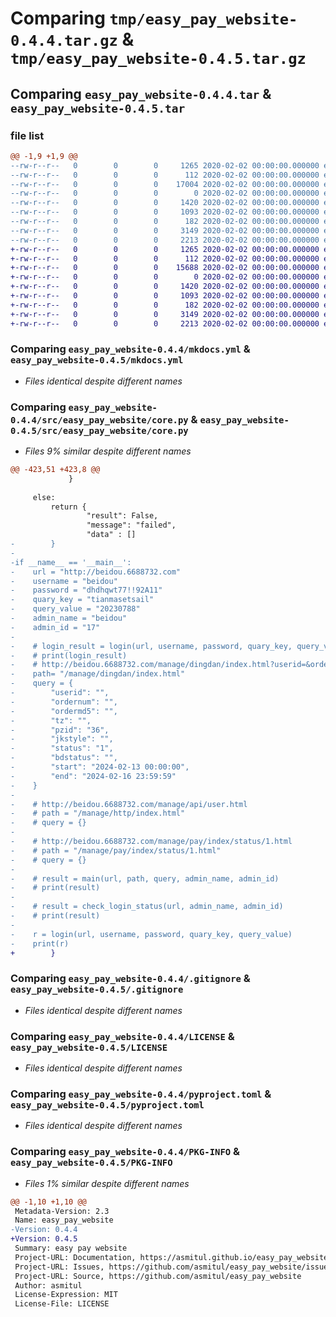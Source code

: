 # Comparing `tmp/easy_pay_website-0.4.4.tar.gz` & `tmp/easy_pay_website-0.4.5.tar.gz`

## Comparing `easy_pay_website-0.4.4.tar` & `easy_pay_website-0.4.5.tar`

### file list

```diff
@@ -1,9 +1,9 @@
--rw-r--r--   0        0        0     1265 2020-02-02 00:00:00.000000 easy_pay_website-0.4.4/mkdocs.yml
--rw-r--r--   0        0        0      112 2020-02-02 00:00:00.000000 easy_pay_website-0.4.4/src/easy_pay_website/__init__.py
--rw-r--r--   0        0        0    17004 2020-02-02 00:00:00.000000 easy_pay_website-0.4.4/src/easy_pay_website/core.py
--rw-r--r--   0        0        0        0 2020-02-02 00:00:00.000000 easy_pay_website-0.4.4/src/easy_pay_website/py.typed
--rw-r--r--   0        0        0     1420 2020-02-02 00:00:00.000000 easy_pay_website-0.4.4/.gitignore
--rw-r--r--   0        0        0     1093 2020-02-02 00:00:00.000000 easy_pay_website-0.4.4/LICENSE
--rw-r--r--   0        0        0      182 2020-02-02 00:00:00.000000 easy_pay_website-0.4.4/README.md
--rw-r--r--   0        0        0     3149 2020-02-02 00:00:00.000000 easy_pay_website-0.4.4/pyproject.toml
--rw-r--r--   0        0        0     2213 2020-02-02 00:00:00.000000 easy_pay_website-0.4.4/PKG-INFO
+-rw-r--r--   0        0        0     1265 2020-02-02 00:00:00.000000 easy_pay_website-0.4.5/mkdocs.yml
+-rw-r--r--   0        0        0      112 2020-02-02 00:00:00.000000 easy_pay_website-0.4.5/src/easy_pay_website/__init__.py
+-rw-r--r--   0        0        0    15688 2020-02-02 00:00:00.000000 easy_pay_website-0.4.5/src/easy_pay_website/core.py
+-rw-r--r--   0        0        0        0 2020-02-02 00:00:00.000000 easy_pay_website-0.4.5/src/easy_pay_website/py.typed
+-rw-r--r--   0        0        0     1420 2020-02-02 00:00:00.000000 easy_pay_website-0.4.5/.gitignore
+-rw-r--r--   0        0        0     1093 2020-02-02 00:00:00.000000 easy_pay_website-0.4.5/LICENSE
+-rw-r--r--   0        0        0      182 2020-02-02 00:00:00.000000 easy_pay_website-0.4.5/README.md
+-rw-r--r--   0        0        0     3149 2020-02-02 00:00:00.000000 easy_pay_website-0.4.5/pyproject.toml
+-rw-r--r--   0        0        0     2213 2020-02-02 00:00:00.000000 easy_pay_website-0.4.5/PKG-INFO
```

### Comparing `easy_pay_website-0.4.4/mkdocs.yml` & `easy_pay_website-0.4.5/mkdocs.yml`

 * *Files identical despite different names*

### Comparing `easy_pay_website-0.4.4/src/easy_pay_website/core.py` & `easy_pay_website-0.4.5/src/easy_pay_website/core.py`

 * *Files 9% similar despite different names*

```diff
@@ -423,51 +423,8 @@
             }
             
     else:
         return {
                 "result": False,
                 "message": "failed",
                 "data" : []
-        }
-    
-if __name__ == '__main__':
-    url = "http://beidou.6688732.com"
-    username = "beidou"
-    password = "dhdhqwt77!!92A11"
-    quary_key = "tianmasetsail"
-    query_value = "20230788"
-    admin_name = "beidou"
-    admin_id = "17"
-
-    # login_result = login(url, username, password, quary_key, query_value)
-    # print(login_result)
-    # http://beidou.6688732.com/manage/dingdan/index.html?userid=&ordernum=&ordermd5=&tz=&pzid=36&jkstyle=&status=1&bdstatus=&start=2024-02-13+00%3A00%3A00&end=2024-02-16+23%3A59%3A59
-    path= "/manage/dingdan/index.html"
-    query = {
-        "userid": "",
-        "ordernum": "",
-        "ordermd5": "",
-        "tz": "",
-        "pzid": "36",
-        "jkstyle": "",
-        "status": "1",
-        "bdstatus": "",
-        "start": "2024-02-13 00:00:00",
-        "end": "2024-02-16 23:59:59"
-    }
-
-    # http://beidou.6688732.com/manage/api/user.html
-    # path = "/manage/http/index.html"
-    # query = {}
-
-    # http://beidou.6688732.com/manage/pay/index/status/1.html
-    # path = "/manage/pay/index/status/1.html"
-    # query = {}
-
-    # result = main(url, path, query, admin_name, admin_id)
-    # print(result)
-
-    # result = check_login_status(url, admin_name, admin_id)
-    # print(result)
-
-    r = login(url, username, password, quary_key, query_value)
-    print(r)
+        }
```

### Comparing `easy_pay_website-0.4.4/.gitignore` & `easy_pay_website-0.4.5/.gitignore`

 * *Files identical despite different names*

### Comparing `easy_pay_website-0.4.4/LICENSE` & `easy_pay_website-0.4.5/LICENSE`

 * *Files identical despite different names*

### Comparing `easy_pay_website-0.4.4/pyproject.toml` & `easy_pay_website-0.4.5/pyproject.toml`

 * *Files identical despite different names*

### Comparing `easy_pay_website-0.4.4/PKG-INFO` & `easy_pay_website-0.4.5/PKG-INFO`

 * *Files 1% similar despite different names*

```diff
@@ -1,10 +1,10 @@
 Metadata-Version: 2.3
 Name: easy_pay_website
-Version: 0.4.4
+Version: 0.4.5
 Summary: easy pay website
 Project-URL: Documentation, https://asmitul.github.io/easy_pay_website
 Project-URL: Issues, https://github.com/asmitul/easy_pay_website/issues
 Project-URL: Source, https://github.com/asmitul/easy_pay_website
 Author: asmitul
 License-Expression: MIT
 License-File: LICENSE
```

